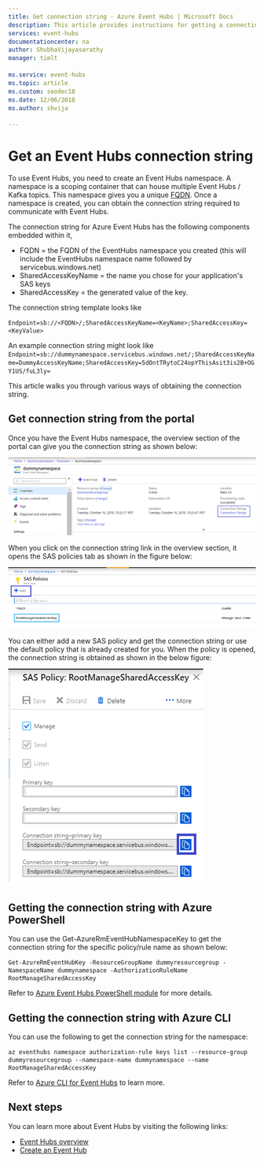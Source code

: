 ```yaml
---
title: Get connection string - Azure Event Hubs | Microsoft Docs
description: This article provides instructions for getting a connection string that clients can use to connect to Azure Event Hubs. 
services: event-hubs
documentationcenter: na
author: ShubhaVijayasarathy
manager: timlt

ms.service: event-hubs
ms.topic: article
ms.custom: seodec18
ms.date: 12/06/2018
ms.author: shvija

---
```


# Get an Event Hubs connection string

To use Event Hubs, you need to create an Event Hubs namespace. A namespace is a scoping container that can house multiple Event Hubs / Kafka topics. This namespace gives you a unique [FQDN](https://en.wikipedia.org/wiki/Fully_qualified_domain_name). Once a namespace is created, you can obtain the connection string required to communicate with Event Hubs.

The connection string for Azure Event Hubs has the following components embedded within it,

* FQDN = the FQDN of the EventHubs namespace you created (this will include the EventHubs namespace name followed by servicebus.windows.net)
* SharedAccessKeyName = the name you chose for your application's SAS keys
* SharedAccessKey = the generated value of the key.

The connection string template looks like
```
Endpoint=sb://<FQDN>/;SharedAccessKeyName=<KeyName>;SharedAccessKey=<KeyValue>
```

An example connection string might look like
`Endpoint=sb://dummynamespace.servicebus.windows.net/;SharedAccessKeyName=DummyAccessKeyName;SharedAccessKey=5dOntTRytoC24opYThisAsit3is2B+OGY1US/fuL3ly=`

This article walks you through various ways of obtaining the connection string.

## Get connection string from the portal

Once you have the Event Hubs namespace, the overview section of the portal can give you the connection string as shown below:

![Event Hubs Connection String](./media/event-hubs-get-connection-string/event-hubs-get-connection-string1.png)

When you click on the connection string link in the overview section, it opens the SAS policies tab as shown in the figure below:

![Event Hubs SAS Polices](./media/event-hubs-get-connection-string/event-hubs-get-connection-string2.png)

You can either add a new SAS policy and get the connection string or use the default policy that is already created for you. When the policy is opened, the connection string is obtained as shown in the below figure:

![Event Hubs get connection string](./media/event-hubs-get-connection-string/event-hubs-get-connection-string3.png)

## Getting the connection string with Azure PowerShell
You can use the Get-AzureRmEventHubNamespaceKey to get the connection string for the specific policy/rule name as shown below:

```azurepowershell-interactive
Get-AzureRmEventHubKey -ResourceGroupName dummyresourcegroup -NamespaceName dummynamespace -AuthorizationRuleName RootManageSharedAccessKey
```

Refer to [Azure Event Hubs PowerShell module](https://docs.microsoft.com/powershell/module/azurerm.eventhub/get-azurermeventhubkey) for more details.

## Getting the connection string with Azure CLI
You can use the following to get the connection string for the namespace:

```azurecli-interactive
az eventhubs namespace authorization-rule keys list --resource-group dummyresourcegroup --namespace-name dummynamespace --name RootManageSharedAccessKey
```

Refer to [Azure CLI for Event Hubs](https://docs.microsoft.com/cli/azure/eventhubs) to learn more.

## Next steps

You can learn more about Event Hubs by visiting the following links:

* [Event Hubs overview](event-hubs-what-is-event-hubs.md)
* [Create an Event Hub](event-hubs-create.md)
